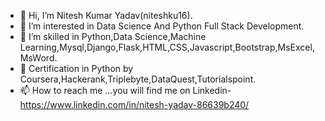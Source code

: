 - 👋 Hi, I’m Nitesh Kumar Yadav(niteshku16).
- 👀 I’m interested in Data Science And Python Full Stack Development.
- 🌱 I’m skilled in Python,Data Science,Machine Learning,Mysql,Django,Flask,HTML,CSS,Javascript,Bootstrap,MsExcel,MsWord.
- 💞️ Certification in Python by Coursera,Hackerank,Triplebyte,DataQuest,Tutorialspoint.
- 📫 How to reach me ...you will find me on Linkedin-https://www.linkedin.com/in/nitesh-yadav-86639b240/

<!---
niteshku16/niteshku16 is a ✨ special ✨ repository because its `README.md` (this file) appears on your GitHub profile.
You can click the Preview link to take a look at your changes.
--->
